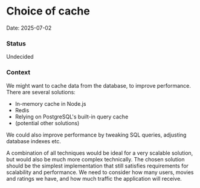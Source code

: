 # Choice of cache

Date: 2025-07-02

### Status

Undecided

### Context

We might want to cache data from the database, to improve performance.
There are several solutions:

- In-memory cache in Node.js
- Redis
- Relying on PostgreSQL's built-in query cache
- (potential other solutions)

We could also improve performance by tweaking SQL queries, adjusting database indexes etc.

A combination of all techniques would be ideal for a very scalable solution, but would also be much more complex technically. The chosen solution should be the simplest implementation that still satisfies requirements for scalability and performance. We need to consider how many users, movies and ratings we have, and how much traffic the application will receive.
